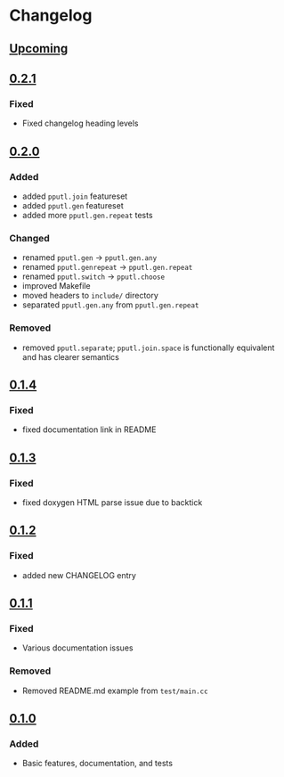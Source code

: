 # Changelog

## [Upcoming](https://github.com/jpcx/pputl/compare/0.2.1...devel)

## [0.2.1](https://github.com/jpcx/pputl/releases/tag/0.2.1)

### Fixed

- Fixed changelog heading levels

## [0.2.0](https://github.com/jpcx/pputl/releases/tag/0.2.0)

### Added

- added `pputl.join` featureset
- added `pputl.gen`  featureset
- added more `pputl.gen.repeat` tests

### Changed

- renamed `pputl.gen` -> `pputl.gen.any`
- renamed `pputl.genrepeat` -> `pputl.gen.repeat`
- renamed `pputl.switch` -> `pputl.choose`
- improved Makefile
- moved headers to `include/` directory
- separated `pputl.gen.any` from `pputl.gen.repeat`

### Removed

- removed `pputl.separate`; `pputl.join.space` is functionally equivalent and has clearer semantics

## [0.1.4](https://github.com/jpcx/pputl/releases/tag/0.1.4)

### Fixed

- fixed documentation link in README

## [0.1.3](https://github.com/jpcx/pputl/releases/tag/0.1.3)

### Fixed

- fixed doxygen HTML parse issue due to backtick

## [0.1.2](https://github.com/jpcx/pputl/releases/tag/0.1.2)

### Fixed

- added new CHANGELOG entry

## [0.1.1](https://github.com/jpcx/pputl/releases/tag/0.1.1)

### Fixed

- Various documentation issues

### Removed

- Removed README.md example from `test/main.cc`

## [0.1.0](https://github.com/jpcx/pputl/releases/tag/0.1.0)

### Added

- Basic features, documentation, and tests
